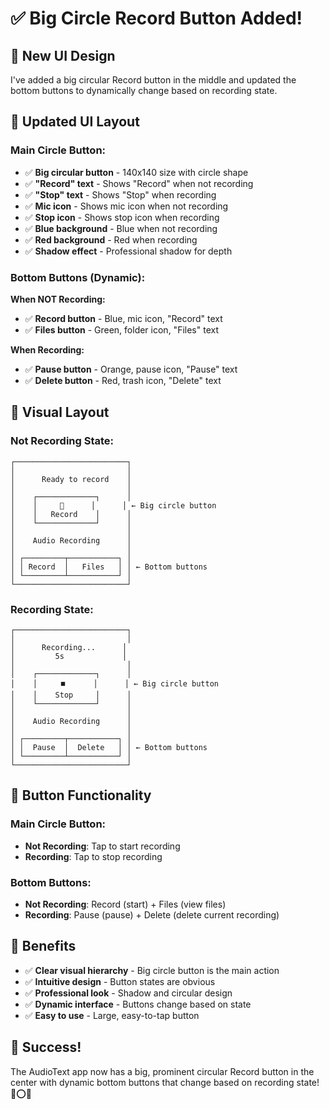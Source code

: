 # ✅ Big Circle Record Button Added!

## 🎯 **New UI Design**

I've added a big circular Record button in the middle and updated the bottom buttons to dynamically change based on recording state.

## 📱 **Updated UI Layout**

### **Main Circle Button:**
- ✅ **Big circular button** - 140x140 size with circle shape
- ✅ **"Record" text** - Shows "Record" when not recording
- ✅ **"Stop" text** - Shows "Stop" when recording
- ✅ **Mic icon** - Shows mic icon when not recording
- ✅ **Stop icon** - Shows stop icon when recording
- ✅ **Blue background** - Blue when not recording
- ✅ **Red background** - Red when recording
- ✅ **Shadow effect** - Professional shadow for depth

### **Bottom Buttons (Dynamic):**

**When NOT Recording:**
- ✅ **Record button** - Blue, mic icon, "Record" text
- ✅ **Files button** - Green, folder icon, "Files" text

**When Recording:**
- ✅ **Pause button** - Orange, pause icon, "Pause" text
- ✅ **Delete button** - Red, trash icon, "Delete" text

## 🎨 **Visual Layout**

### **Not Recording State:**
```
┌─────────────────────────┐
│                         │
│      Ready to record    │
│                         │
│    ┌─────────────┐      │
│    │     🎤      │      │ ← Big circle button
│    │   Record    │      │
│    └─────────────┘      │
│                         │
│    Audio Recording      │
│                         │
│ ┌─────────┬───────────┐ │
│ │ Record  │   Files   │ │ ← Bottom buttons
│ └─────────┴───────────┘ │
└─────────────────────────┘
```

### **Recording State:**
```
┌─────────────────────────┐
│                         │
│      Recording...      │
│         5s             │
│                         │
│    ┌─────────────┐      │
│    │     ⏹️      │      │ ← Big circle button
│    │    Stop     │      │
│    └─────────────┘      │
│                         │
│    Audio Recording      │
│                         │
│ ┌─────────┬───────────┐ │
│ │  Pause  │  Delete   │ │ ← Bottom buttons
│ └─────────┴───────────┘ │
└─────────────────────────┘
```

## 🚀 **Button Functionality**

### **Main Circle Button:**
- **Not Recording**: Tap to start recording
- **Recording**: Tap to stop recording

### **Bottom Buttons:**
- **Not Recording**: Record (start) + Files (view files)
- **Recording**: Pause (pause) + Delete (delete current recording)

## 🎯 **Benefits**

- ✅ **Clear visual hierarchy** - Big circle button is the main action
- ✅ **Intuitive design** - Button states are obvious
- ✅ **Professional look** - Shadow and circular design
- ✅ **Dynamic interface** - Buttons change based on state
- ✅ **Easy to use** - Large, easy-to-tap button

## 🎉 **Success!**

The AudioText app now has a big, prominent circular Record button in the center with dynamic bottom buttons that change based on recording state! 🎵⭕✨
